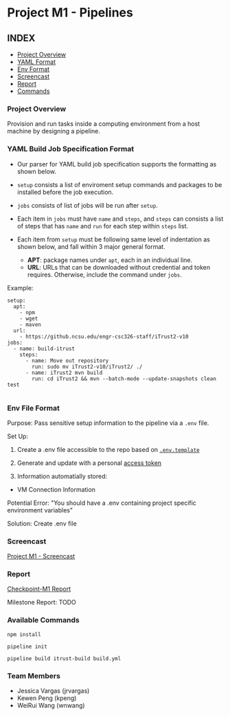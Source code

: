 # Project M1 - Pipelines

## INDEX
- [Project Overview](#project-overview)
- [YAML Format](#yaml-build-job-specification-format)
- [Env Format](#env-file-format)
- [Screencast](#screencast)
- [Report](#report)
- [Commands](#available-commands)



### Project Overview
Provision and run tasks inside a computing environment from a host machine by designing a pipeline. 

### YAML Build Job Specification Format
+ Our parser for YAML build job specification supports the formatting as shown below. 
+ `setup` consists a list of enviroment setup commands and packages to be installed before the job execution.
+ `jobs` consists of list of jobs will be run after `setup`.



+ Each item in `jobs` must have `name` and `steps`, and `steps` can consists a list of steps that has `name` and `run` for each step within `steps` list.
+ Each item from `setup` must be following same level of indentation as shown below, and fall within 3 major general format.
  + **APT**: package names under `apt`, each in an individual line.
  + **URL**: URLs that can be downloaded without credential and token requires. Otherwise, include the command under `jobs`.


Example:
```
setup:
  apt:
    - npm
    - wget
    - maven
  url:
    - https://github.ncsu.edu/engr-csc326-staff/iTrust2-v10
jobs:
  - name: build-itrust
    steps:
      - name: Move out repository
        run: sudo mv iTrust2-v10/iTrust2/ ./
      - name: iTrust2 mvn build
        run: cd iTrust2 && mvn --batch-mode --update-snapshots clean test
      
```



### Env File Format
Purpose: Pass sensitive setup information to the pipeline via  a `.env` file. 

Set Up: 
1. Create a .env file accessible to the repo based on [`.env.template`](https://github.ncsu.edu/CSC-DevOps-S22/DEVOPS-23/blob/main/.env.template)
2. Generate and update with a personal [access token](https://docs.github.com/en/authentication/keeping-your-account-and-data-secure/creating-a-personal-access-token) 

3. Information automatially stored:
- VM Connection Information

Potential Error:
 "You should have a .env containing project specific environment variables"

Solution: Create .env file



### Screencast
[Project M1 - Screencast]()


### Report
[Checkpoint-M1 Report](https://github.ncsu.edu/CSC-DevOps-S22/DEVOPS-23/blob/main/CHECKPOINT-M1.md)

Milestone Report: TODO


### Available Commands
```
npm install
```

```
pipeline init
```

```
pipeline build itrust-build build.yml
```



### Team Members
- Jessica Vargas (jrvargas)
- Kewen Peng (kpeng)
- WeiRui Wang (wnwang)
